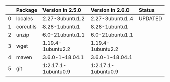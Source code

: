 <!-- markdown-link-check-disable -->

|    | Package   | Version in 2.5.0    | Version in 2.6.0    | Status   |
|---:|:----------|:--------------------|:--------------------|:---------|
|  0 | locales   | 2.27-3ubuntu1.2     | 2.27-3ubuntu1.4     | UPDATED  |
|  1 | coreutils | 8.28-1ubuntu1       | 8.28-1ubuntu1       |          |
|  2 | unzip     | 6.0-21ubuntu1.1     | 6.0-21ubuntu1.1     |          |
|  3 | wget      | 1.19.4-1ubuntu2.2   | 1.19.4-1ubuntu2.2   |          |
|  4 | maven     | 3.6.0-1~18.04.1     | 3.6.0-1~18.04.1     |          |
|  5 | git       | 1:2.17.1-1ubuntu0.9 | 1:2.17.1-1ubuntu0.9 |          |